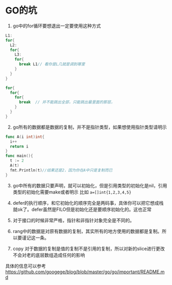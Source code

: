 # GO的坑
1. go中的for循环要想退出一定要使用这种方式

```go
L1:
for{
  L2:
  for{
    L3:
    for{
      break L1// 看你是L几就是调到哪里
    }
  }
}
```
```go
for{
  for{
    for{
      break  // 并不能跳出全部，只能跳出最里面的那层，
    }
  }
}
```

2. go所有的数据都是数据的复制，并不是指针类型，如果想使用指针类型请明示

```go
func A(i int)int{
  i++
  return i
}
func main(){
  t := 2
  A(t)
  fmt.Println(t)//结果还是2，因为你在A中只是复制而已
}
```
3. go中所有的数据只要声明，就可以初始化，但是引用类型的初始化是nil，引用类型的初始化需要make或者明示 比如 `a=[]int{1,2,3,4,5}`

4. defer的执行顺序，和它初始化的顺序完全是两码事，具体你可以把它想成栈就ok了。defer虽然是FILO但是初始化还是要顺序初始化的。这也正常
5. 对于接口的时候非常严格，指针和非指针对象完全是不同的。
6. rang中的数据是对原有数据的复制，其实所有的地方使用的数据都是复制。所以要谨记这一条。
7. copy 对于数据的复制是值的复制不是引用的复制，所以对新的slice进行更改不会对老的底层数组造成任何的影响


具体的信息可以参考 https://github.com/googege/blog/blob/master/go/go/important/README.md
